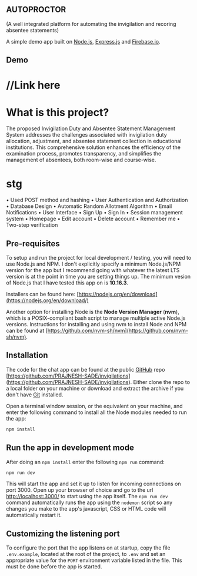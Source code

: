 ## AUTOPROCTOR

(A well integrated platform for automating the invigilation and recoring absentee statements)

A simple demo app built on [Node.js](https://nodejs.org/), [Express.js](https://expressjs.com/) and [Firebase.io](https://firebase.io/).

## Demo

# //Link here


# What is this project?
The proposed Invigilation Duty and Absentee Statement Management System addresses the challenges associated with invigilation duty allocation, adjustment, and absentee statement collection in educational institutions. This comprehensive solution enhances the efficiency of the examination process, promotes transparency, and simplifies the management of absentees, both room-wise and course-wise.

# stg
   • Used POST method and hashing
   • User Authentication and Authorization
   • Database Design
   • Automatic Random Allotment Algorithm
   • Email Notifications
   • User Interface
   • Sign Up
   • Sign In
   • Session management system
   • Homepage
   • Edit account
   • Delete account
   • Remember me
   • Two-step verification
    

## Pre-requisites

To setup and run the project for local development / testing, you will need to use Node.js and NPM. I don't explicitly specify a minimum Node.js/NPM version for the app but I recommend going with whatever the latest LTS version is at the point in time you are setting things up. The minimum vesion of Node.js that I have tested this app on is **10.16.3**.

Installers can be found here: [https://nodejs.org/en/download](https://nodejs.org/en/download/)

Another option for installing Node is the **Node Version Manager** (**nvm**), which is a POSIX-compliant bash script to manage multiple active Node.js versions. Instructions for installing and using nvm to install Node and NPM can be found at [https://github.com/nvm-sh/nvm](https://github.com/nvm-sh/nvm).

## Installation

The code for the chat app can be found at the public [GitHub](https://github.com/) repo [https://github.com/PRAJNESH-SADE/invigilations]
(https://github.com/PRAJNESH-SADE/invigilations). Either clone the repo to a local folder on your machine or download and extract the archive if you don't have [Git](https://git-scm.com/) installed.

Open a terminal window session, or the equivalent on your machine, and enter the following command to install all the Node modules needed to run the app:

```sh
npm install
```

## Run the app in development mode

After doing an `npm install` enter the following `npm run` command:

```sh
npm run dev
```

This will start the app and set it up to listen for incoming connections on port 3000. Open up your browser of choice and go to the url [http://localhost:3000/](http://localhost:3000/) to start using the app itself. The `npm run dev` command automatically runs the app using the `nodemon` script so any changes you make to the app's javascript, CSS or HTML code will automatically restart it.

## Customizing the listening port

To configure the port that the app listens on at startup, copy the file `.env.example`, located at the root of the project, to `.env` and set an appropriate value for the `PORT` environment variable listed in the file. This must be done before the app is started.
